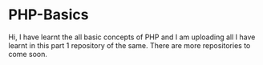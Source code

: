 # PHP-Basics
Hi, I have learnt the all basic concepts of PHP and I am uploading all I have learnt in this part 1 repository of the same. There are more repositories to come soon.
